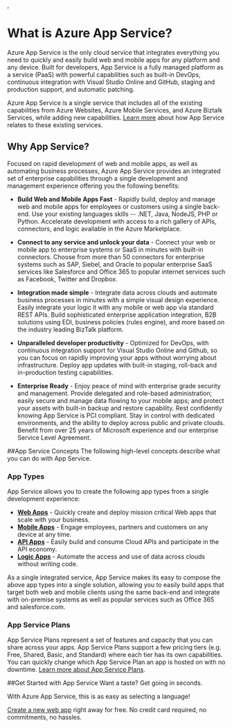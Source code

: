 ,<properties 
	pageTitle="What is Azure App Service" 
	description="Learn why Azure App Service is the best platform for developing web and mobile apps." 
	services="app-service" 
	documentationCenter="na" 
	authors="omarkmsft" 
	manager="" 
	editor="jimbe"/>

<tags 
	ms.service="app-service" 
	ms.workload="web" 
	ms.tgt_pltfrm="na" 
	ms.devlang="na" 
	ms.topic="article" 
	ms.date="03/13/2015" 
	ms.author="omark"/>

# What is Azure App Service?
Azure App Service is the only cloud service that integrates everything you need to quickly and easily build web and mobile apps for any platform and any device. Built for developers, App Service is a fully managed platform as a service (PaaS) with powerful capabilities such as built-in DevOps, continuous integration with Visual Studio Online and GitHub, staging and production support, and automatic patching.

Azure App Service is a single service that includes all of the existing capabilities from Azure Websites, Azure Mobile Services, and Azure Biztalk Services, while adding new capabilities.  [Learn more](http://azure.com) about how App Service relates to these existing services.

## Why App Service?
Focused on rapid development of web and mobile apps, as well as automating business processes, Azure App Service provides an integrated set of enterprise capabilities through a single development and management experience offering you the following benefits:

- **Build Web and Mobile Apps Fast** - Rapidly build, deploy and manage web and mobile apps for employees or customers using a single back-end. Use your existing languages skills -- .NET, Java, NodeJS, PHP or Python. Accelerate development with access to a rich gallery of APIs, connectors, and logic available in the Azure Marketplace.

- **Connect to any service and unlock your data** - Connect your web or mobile app to enterprise systems or SaaS in minutes with built-in connectors. Choose from more than 50 connectors for enterprise systems such as SAP, Siebel, and Oracle to popular enterprise SaaS services like Salesforce and Office 365 to popular internet services such as Facebook, Twitter and Dropbox.

- **Integration made simple** - Integrate data across clouds and automate business processes in minutes with a simple visual design experience. Easily integrate your logic it with any mobile or web app via standard REST APIs.  Build sophisticated enterprise application integration, B2B solutions using EDI, business policies (rules engine), and more based on the industry leading BizTalk platform.

- **Unparalleled developer productivity** - Optimized for DevOps, with continuous integration support for Visual Studio Online and Github, so you can focus on rapidly improving your apps without worrying about infrastructure. Deploy app updates with built-in staging, roll-back and in-production testing capabilities.

- **Enterprise Ready** - Enjoy peace of mind with enterprise grade security and management. Provide delegated and role-based administration; easily secure and manage data flowing to your mobile apps; and protect your assets with built-in backup and restore capability. Rest confidently knowing App Service is PCI compliant. Stay in control with dedicated environments, and the ability to deploy across public and private clouds.  Benefit from over 25 years of Microsoft experience and our enterprise Service Level Agreement.


##App Service Concepts
The following high-level concepts describe what you can do with App Service.

### App Types
App Service allows you to create the following app types from a single development experience:

- [**Web Apps**](../app-service-web-overview) - Quickly create and deploy mission critical Web apps that scale with your business.
- [**Mobile Apps**](../app-service-mobile-value-prop-preview) - Engage employees, partners and customers on any device at any time.
- [**API Apps**](../app-service-api-apps-why-best-platform) - Easily build and consume Cloud APIs and participate in the API economy.
- [**Logic Apps**](../app-service-logic-what-are-logic-apps) - Automate the access and use of data across clouds without writing code.

As a single integrated service, App Service makes its easy to compose the above app types into a single solution, allowing you to easily build apps that target both web and mobile clients using the same back-end and integrate with on-premise systems as well as popular services such as Office 365 and salesforce.com.

### App Service Plans
App Service Plans represent a set of features and capacity that you can share across your apps. App Service Plans support a few pricing tiers (e.g. Free, Shared, Basic, and Standard) where each tier has its own capabilities. You can quickly change which App Service Plan an app is hosted on with no downtime. [Learn more about App Service Plans](../web-sites-web-hosting-plan-overview).

##Get Started with App Service
Want a taste? Get going in seconds.

With Azure App Service, this is as easy as selecting a language! 

[Create a new web app](https://trywebsites.azurewebsites.net/) right away for free. No credit card required, no commitments, no hassles.